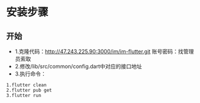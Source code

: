 # 安装步骤
## 开始
- 1.克隆代码：http://47.243.225.90:3000/im/im-flutter.git 账号密码：找管理员索取
- 2.修改/lib/src/common/config.dart中对应的接口地址
- 3.执行命令：

```
1.flutter clean
2.flutter pub get
3.flutter run
```